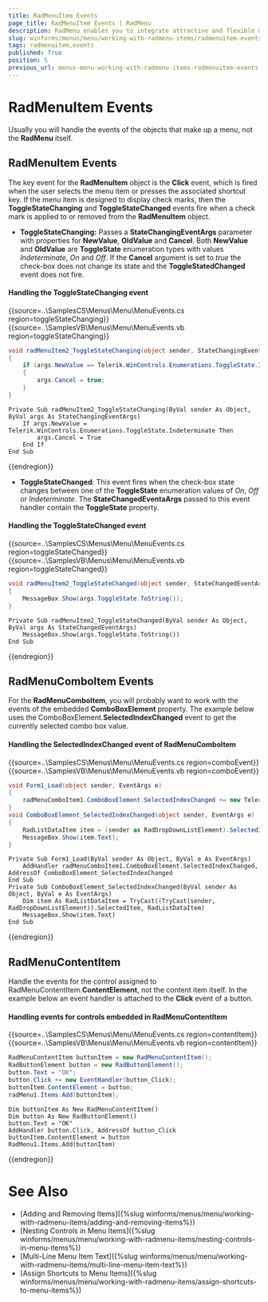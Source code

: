 ```yaml
---
title: RadMenuItem Events
page_title: RadMenuItem Events | RadMenu
description: RadMenu enables you to integrate attractive and flexible menus on Forms within your Windows applications.
slug: winforms/menus/menu/working-with-radmenu-items/radmenuitem-events
tags: radmenuitem,events
published: True
position: 5
previous_url: menus-menu-working-with-radmenu-items-radmenuitem-events
---
```


# RadMenuItem Events

Usually you will handle the events of the objects that make up a menu, not the __RadMenu__ itself.

## RadMenuItem Events

The key event for the __RadMenuItem__ object is the __Click__ event, which is fired when the user selects the menu item or presses the associated shortcut key. If the menu item is designed to display check marks, then the __ToggleStateChanging__ and __ToggleStateChanged__  events fire when a check mark is applied to or removed from the **RadMenuItem** object.

* __ToggleStateChanging:__ Passes a __StateChangingEventArgs__ parameter with properties for __NewValue__, __OldValue__ and __Cancel__. Both __NewValue__ and __OldValue__ are __ToggleState__ enumeration types with values *Indeterminate*, *On* and *Off*. If the __Cancel__ argument is set to *true* the check-box does not change its state and the __ToggleStatedChanged__ event does not fire.

#### Handling the ToggleStateChanging event

{{source=..\SamplesCS\Menus\Menu\MenuEvents.cs region=toggleStateChanging}} 
{{source=..\SamplesVB\Menus\Menu\MenuEvents.vb region=toggleStateChanging}} 

````C#
void radMenuItem2_ToggleStateChanging(object sender, StateChangingEventArgs args)
{
    if (args.NewValue == Telerik.WinControls.Enumerations.ToggleState.Indeterminate)
    {
        args.Cancel = true;
    }
}

````
````VB.NET
Private Sub radMenuItem2_ToggleStateChanging(ByVal sender As Object, ByVal args As StateChangingEventArgs)
    If args.NewValue = Telerik.WinControls.Enumerations.ToggleState.Indeterminate Then
        args.Cancel = True
    End If
End Sub

````

{{endregion}} 

* __ToggleStateChanged__: This event fires when the check-box state changes between one of the __ToggleState__ enumeration values of *On*, *Off* or *Indeterminate*. The __StateChangedEventaArgs__ passed to this event handler contain the __ToggleState__ property.

#### Handling the ToggleStateChanged event

{{source=..\SamplesCS\Menus\Menu\MenuEvents.cs region=toggleStateChanged}} 
{{source=..\SamplesVB\Menus\Menu\MenuEvents.vb region=toggleStateChanged}} 

````C#
void radMenuItem2_ToggleStateChanged(object sender, StateChangedEventArgs args)
{
    MessageBox.Show(args.ToggleState.ToString());
}

````
````VB.NET
Private Sub radMenuItem2_ToggleStateChanged(ByVal sender As Object, ByVal args As StateChangedEventArgs)
    MessageBox.Show(args.ToggleState.ToString())
End Sub

````

{{endregion}} 

## RadMenuComboItem Events

For the __RadMenuComboItem__, you will probably want to work with the events of the embedded __ComboBoxElement__ property. The example below uses the ComboBoxElement.__SelectedIndexChanged__ event to get the currently selected combo box value.

#### Handling the SelectedIndexChanged event of RadMenuComboItem

{{source=..\SamplesCS\Menus\Menu\MenuEvents.cs region=comboEvent}} 
{{source=..\SamplesVB\Menus\Menu\MenuEvents.vb region=comboEvent}} 

````C#
void Form1_Load(object sender, EventArgs e)
{
    radMenuComboItem1.ComboBoxElement.SelectedIndexChanged += new Telerik.WinControls.UI.Data.PositionChangedEventHandler(ComboBoxElement_SelectedIndexChanged);
}
void ComboBoxElement_SelectedIndexChanged(object sender, EventArgs e)
{
    RadListDataItem item = (sender as RadDropDownListElement).SelectedItem as RadListDataItem;
    MessageBox.Show(item.Text);
}

````
````VB.NET
Private Sub Form1_Load(ByVal sender As Object, ByVal e As EventArgs)
    AddHandler radMenuComboItem1.ComboBoxElement.SelectedIndexChanged, AddressOf ComboBoxElement_SelectedIndexChanged
End Sub
Private Sub ComboBoxElement_SelectedIndexChanged(ByVal sender As Object, ByVal e As EventArgs)
    Dim item As RadListDataItem = TryCast((TryCast(sender, RadDropDownListElement)).SelectedItem, RadListDataItem)
    MessageBox.Show(item.Text)
End Sub

````

{{endregion}} 

## RadMenuContentItem

Handle the events for the control assigned to RadMenuContentItem.__ContentElement__, not the content item itself. In the example below an event handler is attached to the __Click__ event of a button.

#### Handling events for controls embedded in RadMenuContentItem

{{source=..\SamplesCS\Menus\Menu\MenuEvents.cs region=contentItem}} 
{{source=..\SamplesVB\Menus\Menu\MenuEvents.vb region=contentItem}} 

````C#
RadMenuContentItem buttonItem = new RadMenuContentItem();
RadButtonElement button = new RadButtonElement();
button.Text = "OK";
button.Click += new EventHandler(button_Click);
buttonItem.ContentElement = button;
radMenu1.Items.Add(buttonItem);

````
````VB.NET
Dim buttonItem As New RadMenuContentItem()
Dim button As New RadButtonElement()
button.Text = "OK"
AddHandler button.Click, AddressOf button_Click
buttonItem.ContentElement = button
RadMenu1.Items.Add(buttonItem)

````

{{endregion}} 

# See Also

* [Adding and Removing Items]({%slug winforms/menus/menu/working-with-radmenu-items/adding-and-removing-items%})
* [Nesting Controls in Menu Items]({%slug winforms/menus/menu/working-with-radmenu-items/nesting-controls-in-menu-items%})	
* [Multi-Line Menu Item Text]({%slug winforms/menus/menu/working-with-radmenu-items/multi-line-menu-item-text%})
* [Assign Shortcuts to Menu Items]({%slug winforms/menus/menu/working-with-radmenu-items/assign-shortcuts-to-menu-items%})



